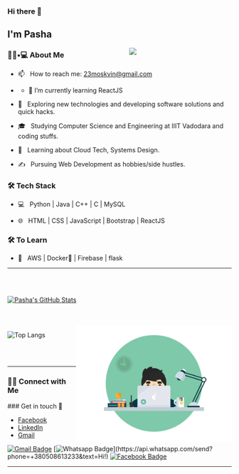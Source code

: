 ### Hi there 👋<h2> I'm Pasha</h2>

<img align='right' src="https://media.giphy.com/media/M9gbBd9nbDrOTu1Mqx/giphy.gif" width="230">

<h3> 👨🏻•💻 About Me </h3>


- 📫 &nbsp; How to reach me: 23moskvin@gmail.com
- - 🌱 I’m currently learning ReactJS
- 🤔 &nbsp; Exploring new technologies and developing software solutions and quick hacks.

- 🎓 &nbsp; Studying Computer Science and Engineering at IIIT Vadodara and coding stuffs.

- 🌱 &nbsp; Learning about Cloud Tech, Systems Design.

- ✍️ &nbsp; Pursuing Web Development as hobbies/side hustles.



<h3>🛠 Tech Stack</h3>



- 💻 &nbsp; Python | Java | C++ | C | MySQL

- 🌐 &nbsp; HTML | CSS | JavaScript | Bootstrap | ReactJS

<!--

- 🛢 &nbsp; MySQL | MongoDB

- 🔧 &nbsp; Git | Markdown | Selenium | Tidyverse

- 🖥 &nbsp; Illustrator| Photoshop | InDesign

-->



<h3>🛠 To Learn</h3>

- 🔧 &nbsp; AWS | Docker🐳 | Firebase | flask

<hr>



<br/><br/>

[![Pasha's GitHub Stats](https://github-readme-stats.vercel.app/api?username=Moskvin23&show_icons=true)](https://github.com/Moskvin23)

<br/>

<br/>

<img src="https://github.com/nirala69/nirala69/blob/master/70804f7e25b11f29db904f2fa7b4cd9d.gif" width="350" align='right'>

![Top Langs](https://github-readme-stats.vercel.app/api/top-langs/?username=shivam0110&show_icons=true)

<br><br>



<hr>



<h3> 🤝🏻 Connect with Me </h3>
### Get in touch 📧

- [Facebook](https://www.facebook.com/pasha.moskvin.3/)
- [LinkedIn](https://www.linkedin.com/in/pavlo-moskvin-964687202/)
- [Gmail](mailto:23moskvin@gmail.com)


[![Gmail Badge](https://img.shields.io/badge/-Gmail-c14438?style=flat-square&logo=Gmail&logoColor=white&link=mailto:23moskvin@gmail.com)](mailto:23moskvin@gmail.com)
[![Whatsapp Badge](https://img.shields.io/badge/-Whatsapp-4CA143?style=flat-square&labelColor=4CA143&logo=whatsapp&logoColor=white&link=https://api.whatsapp.com/send?phone=+380508613233&text=Hi!)](https://api.whatsapp.com/send?phone=+380508613233&text=Hi!)
[![Facebook Badge](https://img.shields.io/badge/-Facebook-3b5998?style=flat-square&labelColor=3b5998&logo=facebook&logoColor=white&link=https://www.facebook.com/pasha.moskvin.3/)](https://www.facebook.com/pasha.moskvin.3/)
<br>


<hr>



